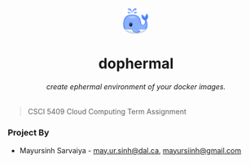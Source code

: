 <center>
    <img src="./assets/whale.png" width="50" />
    <h1>dophermal</h1>
    <h6>create ephermal environment of your docker images.</h6>
</center>

> CSCI 5409 Cloud Computing Term Assignment

### Project By

- Mayursinh Sarvaiya - may.ur.sinh@dal.ca, mayursiinh@gmail.com
